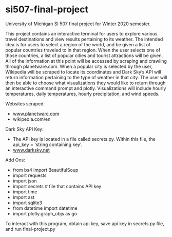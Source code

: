 # si507-final-project
University of Michigan SI 507 final project for Winter 2020 semester. 

This project contains an interactive terminal for users to explore various travel destinations and view results pertaining to its weather. The intended idea is for users to select a region of the world, and be given a list of popular countries traveled to in that region. When the user selects one of those countries, a list of popular cities and tourist attractions will be given. All of the information at this point will be accessed by scraping and crawling through planetware.com. When a popular city is selected by the user, Wikipedia will be scraped to locate its coordinates and Dark Sky’s API will return information pertaining to the type of weather in that city. The user will then be able to choose what visualizations they would like to return through an interactive command prompt and plotly. Visualizations will include hourly temperatures, daily temperatures, hourly precipitation, and wind speeds. 

Websites scraped:
- www.planetware.com
- wikipedia.com/en

Dark Sky API Key:
- The API key is located in a file called secrets.py. Within this file, the api_key = 'string containing key'.
- www.darksky.net 

Add Ons:
- from bs4 import BeautifulSoup
- import requests
- import json
- import secrets # file that contains API key
- import time
- import ast
- import sqlite3
- from datetime import datetime
- import plotly.graph_objs as go 

To interact with this program, obtain api key, save api key in secrets.py file, and run final-project.py
